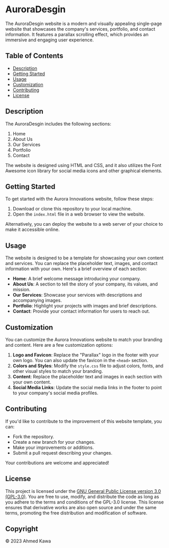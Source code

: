 # AuroraDesgin
The AuroraDesgin website is a modern and visually appealing single-page website that showcases the company's services, portfolio, and contact information. It features a parallax scrolling effect, which provides an immersive and engaging user experience.

## Table of Contents

- [Description](#description)
- [Getting Started](#getting-started)
- [Usage](#usage)
- [Customization](#customization)
- [Contributing](#contributing)
- [License](#license)

## Description

The AuroraDesgin includes the following sections:

1. Home
2. About Us
3. Our Services
4. Portfolio
5. Contact

The website is designed using HTML and CSS, and it also utilizes the Font Awesome icon library for social media icons and other graphical elements.

## Getting Started

To get started with the Aurora Innovations website, follow these steps:

1. Download or clone this repository to your local machine.
2. Open the `index.html` file in a web browser to view the website.

Alternatively, you can deploy the website to a web server of your choice to make it accessible online.

## Usage

The website is designed to be a template for showcasing your own content and services. You can replace the placeholder text, images, and contact information with your own. Here's a brief overview of each section:

- **Home**: A brief welcome message introducing your company.
- **About Us**: A section to tell the story of your company, its values, and mission.
- **Our Services**: Showcase your services with descriptions and accompanying images.
- **Portfolio**: Highlight your projects with images and brief descriptions.
- **Contact**: Provide your contact information for users to reach out.

## Customization

You can customize the Aurora Innovations website to match your branding and content. Here are a few customization options:

1. **Logo and Favicon**: Replace the "Parallax" logo in the footer with your own logo. You can also update the favicon in the `<head>` section.
2. **Colors and Styles**: Modify the `style.css` file to adjust colors, fonts, and other visual styles to match your branding.
3. **Content**: Replace the placeholder text and images in each section with your own content.
4. **Social Media Links**: Update the social media links in the footer to point to your company's social media profiles.

## Contributing

If you'd like to contribute to the improvement of this website template, you can:

- Fork the repository.
- Create a new branch for your changes.
- Make your improvements or additions.
- Submit a pull request describing your changes.

Your contributions are welcome and appreciated!

## License

This project is licensed under the [GNU General Public License version 3.0 (GPL-3.0)](LICENSE). You are free to use, modify, and distribute the code as long as you adhere to the terms and conditions of the GPL-3.0 license. This license ensures that derivative works are also open source and under the same terms, promoting the free distribution and modification of software.

## Copyright

© 2023  Ahmed Kawa
